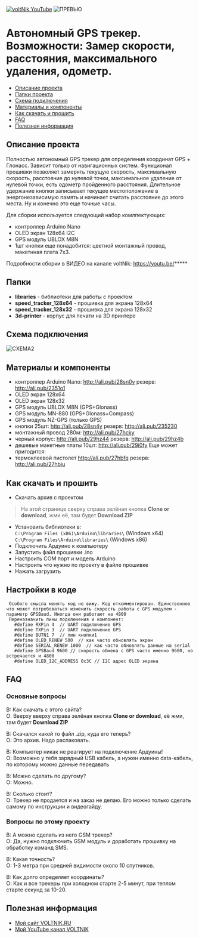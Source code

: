 [![voltNik YouTube](http://voltnik.ru/voltnik-banner.jpg)](https://www.youtube.com/channel/UC4s13gPVOMQVX3P1ZpdUwjA?sub_confirmation=1)
![ПРЕВЬЮ](https://github.com/voltNik/GPS-speed-tracker/blob/master/gps-tracker-prev.jpg)
# Автономный GPS трекер. Возможности: Замер скорости, расстояния, максимального удаления, одометр.
* [Описание проекта](#chapter-0)
* [Папки проекта](#chapter-1)
* [Схема подключения](#chapter-2)
* [Материалы и компоненты](#chapter-3)
* [Как скачать и прошить](#chapter-4)
* [FAQ](#chapter-5)
* [Полезная информация](#chapter-6)

<a id="chapter-0"></a>
## Описание проекта
Полностью автономный GPS трекер для определения координат GPS + Глонасс. Зависит только от навигационных систем. Функционал прошивки позволяет замерять текущую скорость,
максимальную скорость, расстояние до нулевой точки, максимальное удаление от нулевой точки, есть одометр пройденного расстояния.
Длительное удержание кнопки записывает текущее местоположение в энергонезависимую память и начинает считать расстояние до этого места.
Ну и конечно это еще точные часы.

Для сборки используется следующий набор комлпектующих:
- контроллер Arduino Nano
- OLED экран 128х64 I2C
- GPS модуль UBLOX M8N
- 1шт кнопки
еще понадобится: цветной монтажный провод, макетнная плата 7x3.

Подробности сборки в ВИДЕО на канале voltNik: https://youtu.be/*****

<a id="chapter-1"></a>
## Папки
- **libraries** - библиотеки для работы с проектом
- **speed_tracker_128x64** - прошивка для экрана 128х64
- **speed_tracker_128x32** - прошивка для экрана 128х32
- **3d-printer** - корпус для печати на 3D принтере

<a id="chapter-2"></a>
## Схема подключения
![СХЕМА2](https://github.com/voltNik/GPS-speed-tracker/blob/master/speed-tracker_bb.jpg)

<a id="chapter-3"></a>
## Материалы и компоненты
- контроллер Arduino Nano: http://ali.pub/28sn0v резерв: http://ali.pub/2351o1
- OLED экран 128х64
- OLED экран 128х32
- GPS модуль UBLOX M8N (GPS+Glonass)
- GPS модуль MN-880  (GPS+Glonass+Compass)
- GPS модуль NZ-GPS (только GPS)
- кнопки 25шт: http://ali.pub/28sn4y резерв: http://ali.pub/235230
- монтажный провод 280м: http://ali.pub/27hcky
- черный корпус: http://ali.pub/29hz44 резерв: http://ali.pub/29hz4b
- дешевые макетные платы 10шт: http://ali.pub/29i0fy
Еще может пригодится:
- термоклеевой пистолет http://ali.pub/27hbfq резерв: http://ali.pub/27hbiu
 

<a id="chapter-4"></a>
## Как скачать и прошить
* Скачать архив с проектом
> На этой странице сверху справа зелёная кнопка **Clone or download**, жми её, там будет **Download ZIP**
* Установить библиотеки в:  
`C:\Program Files (x86)\Arduino\libraries\` (Windows x64)  
`C:\Program Files\Arduino\libraries\` (Windows x86) 
* Подключить Ардуино к компьютеру
* Запустить файл прошивки .ino
* Настроить COM порт и модель Arduino
* Настроить что нужно по проекту в файле прошивке
* Нажать загрузить

## Настройки в коде
     Особого смысла менять код не вижу. Код откомментирован. Единственное что может потребоваться изменить скорость работы с GPS модулем - параметр GPSBaud. Иногда они работают на 4800
     Переназначить пины подключения и компонент:
       #define RXPin 4  // UART подключение GPS
       #define TXPin 3  // UART подключение GPS
       #define BUTN1 7  // пин кнопки1
       #define OLED_RENEW 500  // как часто обновлять экран
       #define SERIAL_RENEW 1000  // как часто обновлять данные на serial
       #define GPSBaud 9600 // скорость обмена с GPS часто именно 9600, но встречается и 4800
       #define OLED_I2C_ADDRESS 0x3C // I2C адрес OLED экрана

<a id="chapter-5"></a>
## FAQ
### Основные вопросы
В: Как скачать с этого сайта?  
О: Вверху вверху справа зелёная кнопка **Clone or download**, её жми, там будет **Download ZIP**  

В: Скачался какой то файл .zip, куда его теперь?  
О: Это архив. Надо распаковать.  

В: Компьютер никак не реагирует на подключение Ардуины!  
О: Возможно у тебя зарядный USB кабель, а нужен именно data-кабель, по которому можно данные передавать  

В: Можно сделать по другому?  
О: Можно.  

В: Сколько стоит?  
О: Трекер не продается и на заказ не делаю. Его можно только сделать самому по инструкции и видеогайду.  

### Вопросы по этому проекту
В: А можно сделать из него GSM трекер?  
О: Да, нужно подключить GSM модуль и доработать прошивку на обработку команд SMS.  

В: Какая точность?  
О: 1-3 метра при средней видимости около 10 спутников.  

В: Как долго определяет координаты?  
О: Как и все трекеры при холодном старте 2-5 минут, при теплом старте секунд за 10-20.  


<a id="chapter-6"></a>
## Полезная информация
* [Мой сайт VOLTNIK.RU](http://voltnik.ru/)
* [Мой YouTube канал VOLTNIK](https://www.youtube.com/channel/UC4s13gPVOMQVX3P1ZpdUwjA?sub_confirmation=1)